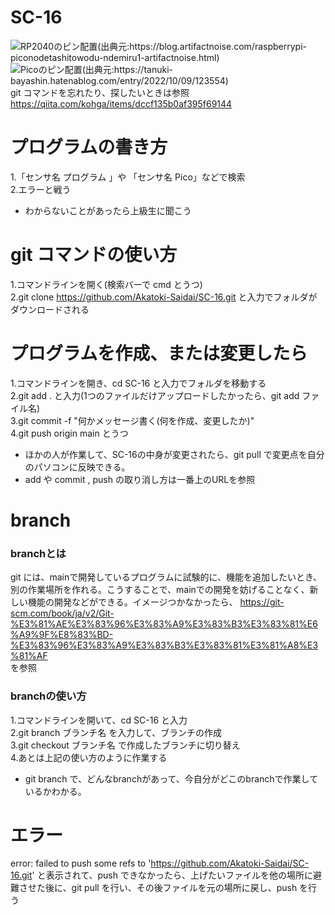 # SC-16 
![RP2040のピン配置(出典元:https://blog.artifactnoise.com/raspberrypi-piconodetashitowodu-ndemiru1-artifactnoise.html)](https://blog.artifactnoise.com/images/2022-01-05_012048.png)  
![Picoのピン配置(出典元:https://tanuki-bayashin.hatenablog.com/entry/2022/10/09/123554)](https://cdn-ak.f.st-hatena.com/images/fotolife/T/Tanuki_Bayashin/20221008/20221008232305.png)  
git コマンドを忘れたり、探したいときは参照   
https://qiita.com/kohga/items/dccf135b0af395f69144  
# プログラムの書き方
1.「センサ名 プログラム 」や 「センサ名 Pico」などで検索  
2.エラーと戦う  
* わからないことがあったら上級生に聞こう
# git コマンドの使い方
1.コマンドラインを開く(検索バーで cmd とうつ)  
2.git clone https://github.com/Akatoki-Saidai/SC-16.git と入力でフォルダがダウンロードされる  
# プログラムを作成、または変更したら
1.コマンドラインを開き、cd SC-16 と入力でフォルダを移動する  
2.git add .  と入力(1つのファイルだけアップロードしたかったら、git add ファイル名)   
3.git commit -f "何かメッセージ書く(何を作成、変更したか)"    
4.git push origin main とうつ  
* ほかの人が作業して、SC-16の中身が変更されたら、git pull で変更点を自分のパソコンに反映できる。
* add や commit , push の取り消し方は一番上のURLを参照   
# branch
### branchとは
git には、mainで開発しているプログラムに試験的に、機能を追加したいとき、別の作業場所を作れる。こうすることで、mainでの開発を妨げることなく、新しい機能の開発などができる。イメージつかなかったら、
https://git-scm.com/book/ja/v2/Git-%E3%81%AE%E3%83%96%E3%83%A9%E3%83%B3%E3%83%81%E6%A9%9F%E8%83%BD-%E3%83%96%E3%83%A9%E3%83%B3%E3%83%81%E3%81%A8%E3%81%AF  
を参照
### branchの使い方
1.コマンドラインを開いて、cd SC-16 と入力   
2.git branch ブランチ名 を入力して、ブランチの作成   
3.git checkout ブランチ名 で作成したブランチに切り替え  
4.あとは上記の使い方のように作業する  
* git branch で、どんなbranchがあって、今自分がどこのbranchで作業しているかわかる。
# エラー  
error: failed to push some refs to 'https://github.com/Akatoki-Saidai/SC-16.git' と表示されて、push できなかったら、上げたいファイルを他の場所に避難させた後に、git pull を行い、その後ファイルを元の場所に戻し、push を行う
